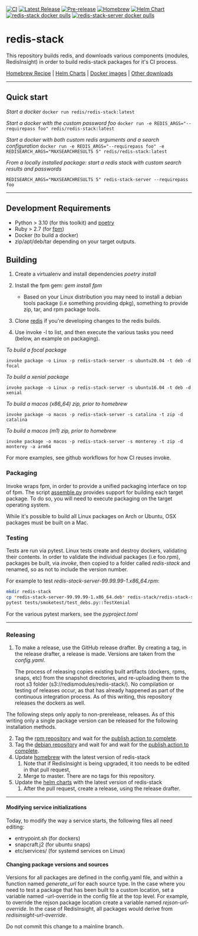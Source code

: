 [![CI](https://github.com/redis-stack/redis-stack/actions/workflows/redis.yml/badge.svg)](https://github.com/redis-stack/redis-stack/actions/workflows/redis.yml)
[![Latest Release](https://img.shields.io/github/v/release/redis-stack/redis-stack?label=latest)](https://github.com/redis-stack/redis-stack/releases/latest)
[![Pre-release](https://img.shields.io/github/v/release/redis-stack/redis-stack?include_prereleases&label=prerelease)](https://github.com/redis-stack/redis-stack/releases)
[![Homebrew](https://github.com/redis-stack/homebrew-redis-stack/actions/workflows/integration.yml/badge.svg)](https://github.com/redis-stack/homebrew-redis-stack/actions/workflows/integration.yml)
[![Helm Chart](https://img.shields.io/github/v/release/redis-stack/helm-redis-stack?label=helm%20chart)](https://github.com/redis-stack/helm-redis-stack/releases/latest)
[![redis-stack docker pulls](https://img.shields.io/docker/pulls/redis/redis-stack?label=redis-stack)](https://img.shields.io/docker/pulls/redis/redis-stack)
[![redis-stack-server docker pulls](https://img.shields.io/docker/pulls/redis/redis-stack-server?label=redis-stack-server)](https://img.shields.io/docker/pulls/redis/redis-stack-server)

# redis-stack

This repository builds redis, and downloads various components (modules, RedisInsight) in order to build redis-stack packages for it's CI process.

[Homebrew Recipe](https://github.com/redis-stack/homebrew-redis-stack) |
[Helm Charts](https://github.com/redis-stack/helm-redis-stack) |
[Docker images](https://hub.docker.com/r/redis/redis-stack) |
[Other downloads](https://redis.io/download/#redis-stack-downloads)

---

## Quick start

*Start a docker*
 ```docker run redis/redis-stack:latest```

*Start a docker with the custom password foo*
 ```docker run -e REDIS_ARGS="--requirepass foo" redis/redis-stack:latest```

*Start a docker with both custom redis arguments and a search configuration*
```docker run -e REDIS_ARGS="--requirepass foo" -e REDISEARCH_ARGS="MAXSEARCHRESULTS 5" redis/redis-stack:latest```

*From a locally installed package: start a redis stack with custom search results and passwords*

```REDISEARCH_ARGS="MAXSEARCHRESULTS 5" redis-stack-server --requirepass foo```

----

## Development Requirements

* Python > 3.10 (for this toolkit) and [poetry](https://python-poetry.org)
* Ruby > 2.7 (for [fpm](https://github.com/jordansissel/fpm))
* Docker (to build a docker)
* zip/apt/deb/tar depending on your target outputs.

## Building

1. Create a virtualenv and install dependencies *poetry install*
1. Install the fpm gem: *gem install fpm*

    *  Based on your Linux distribution you may need to install a debian tools package (i.e something providing dpkg), something to provide zip, tar, and rpm package tools.

1. Clone [redis](https://github.com/redis/redis) if you're developing changes to the redis builds.
1. Use invoke -l to list, and then execute the various tasks you need (below, an example on packaging).

*To build a focal package*
```
invoke package -o Linux -p redis-stack-server -s ubuntu20.04 -t deb -d focal
```

*To build a xenial package*
```
invoke package -o Linux -p redis-stack-server -s ubuntu16.04 -t deb -d xenial
```

*To build a macos (x86_64) zip, prior to homebrew*
```
invoke package -o macos -p redis-stack-server -s catalina -t zip -d catalina
```

*To build a macos (m1) zip, prior to homebrew*
```
invoke package -o macos -p redis-stack-server -s monterey -t zip -d monterey -a arm64
```

For more examples, see github workflows for how CI reuses invoke.

### Packaging

Invoke wraps fpm, in order to provide a unified packaging interface on top of fpm.  The script [assemble.py](/redis/redis-stack/tree/master/assemble.py) provides support for building each target package.  To do so, you will need to execute packaging on the target operating system.

While it's possible to build all Linux packages on Arch or Ubuntu, OSX packages must be built on a Mac.

### Testing

Tests are run via pytest. Linux tests create and destroy dockers, validating their contents. In order to validate the individual packages (i.e foo.rpm), packages be built, via *invoke*, then copied to a folder called *redis-stack* and renamed, so as not to include the version number.

For example to test *redis-stack-server-99.99.99-1.x86_64.rpm*:

``` bash
mkdir redis-stack
cp *redis-stack-server-99.99.99-1.x86_64.deb* redis-stack/redis-stack-server.deb
pytest tests/smoketest/test_debs.py::TestXenial
```

For the various pytest markers, see the *pyproject.toml*

--------

### Releasing

1. To make a release, use the GitHub release drafter. By creating a tag, in the release drafter, a release is made. Versions are taken from the *config.yaml*.

    The process of releasing copies existing built artifacts (dockers, rpms, snaps, etc) from the snapshot directories, and re-uploading them to the root s3 folder (s3://redismodules/redis-stack/). No compilation or testing of releases occur, as that has already happened as part of the continuous integration process. As of this writing, this repository releases the dockers as well.

The following steps only apply to non-prerelease, releases. As of this writing only a single package version can be released for the following installation methods.

2. Tag the [rpm repository](https://github.com/redis-stack/redis-stack-rpm) and wait for the [publish action to complete](https://github.com/redis-stack/redis-stack-rpm/actions/workflows/release.yml).
3. Tag the [debian repository](https://github.com/redis-stack/redis-stack-deb) and wait for and wait for the [publish action to complete](https://github.com/redis-stack/redis-stack-deb/actions/workflows/release.yml).
4. Update [homebrew](https://github.com/redis-stack/homebrew-redis-stack) with the latest version of redis-stack
    1. Note that if RedisInsight is being upgraded, it too needs to be edited in that pull request,
    1. Merge to master. There are no tags for this repository.
5. Update the [helm charts](https://github.com/redis-stack/helm-redis-stack) with the latest version of redis-stack
    1. After the pull request, create a release, using the release drafter.

------------------------

#### Modifying service initializations

Today, to modify the way a service starts, the following files all need editing:

* entrypoint.sh (for dockers)
* snapcraft.j2 (for ubuntu snaps)
* etc/services/ (for systemd services on Linux)

#### Changing package versions and sources

Versions for all packages are defined in the config.yaml file, and within a function named *generate_url* for each source type. In the case where you need to test a package that has been built to a custom location, set a variable named <module>-url-override in the config file at the top level.  For example, to override the rejson package location create a variable named *rejson-url-override*.  In the case of RedisInsight, all packages would derive from *redisinsight-url-override*.

Do not commit this change to a mainline branch.
